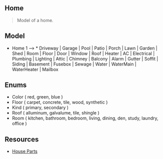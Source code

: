 Home
----
>Model of a home.

Model
-----
* Home 1 --> * Driveway | Garage | Pool | Patio | Porch | Lawn | Garden | Shed | Room | Floor |
               Door | Window | Roof | Heater | AC | Electrical | Plumbing | Lighting | Attic |
               Chimney | Balcony | Alarm | Gutter | Soffit | Siding | Basement | Fusebox |
               Sewage | Water | WaterMain | WaterHeater | Mailbox

Enums
-----
* Color ( red, green, blue )
* Floor ( carpet, concrete, tile, wood, synthetic )
* Kind ( primary, secondary )
* Roof ( alluminum, galvalume, tile, shingle )
* Room ( kitchen, bathroom, bedroom, living, dining, den, study, laundry, office )

Resources
---------
* [House Parts](https://www.hippo.com/learn-center/parts-of-a-house)